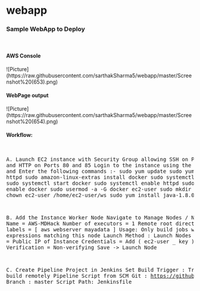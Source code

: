 # webapp
<h3>Sample WebApp to Deploy</h3>
<br>
<h4>AWS Console</h4>
![Picture](https://raw.githubusercontent.com/sarthakSharma5/webapp/master/Screenshot%20(653).png)
<br>
<h4>WebPage output</h4>
![Picture](https://raw.githubusercontent.com/sarthakSharma5/webapp/master/Screenshot%20(654).png)
<br>
<h4>Workflow:</h4>
<pre>

A. Launch EC2 instance with Security Group allowing SSH on Port 22 and HTTP on Ports 80 and 85
  Login to the instance using the Public Key and Enter the following commands :-
    sudo yum update
    sudo yum install httpd
    sudo amazon-linux-extras install docker
    sudo systemctl start httpd
    sudo systemctl start docker
    sudo systemctl enable httpd
    sudo systemctl enable docker
    sudo usermod -a -G docker ec2-user
    sudo mkdir /ws
    sudo chown ec2-user /home/ec2-user/ws
    sudo yum install java-1.8.0-openjdk

B. Add the Instance Worker Node
  Navigate to Manage Nodes / New Node : Name = AWS-MDHack
    Number of executors = 1
    Remote root directory = /ws
    labels = [ aws webserver mayadata ]
    Usage: Only build jobs with label expressions matching this node
    Launch Method : Launch Nodes via SSH
      Host = Public IP of Instance
      Credentials = Add ( ec2-user _ key )
      Host Verification = Non-verifying
  Save -> Launch Node


C. Create Pipeline Project in Jenkins
  Set Build Trigger : Trigger build remotely
    Pipeline
      Script from SCM
        Git : https://github.com/sarthakSharma5/webapp.git
        Branch : master
        Script Path: Jenkinsfile

</pre>
